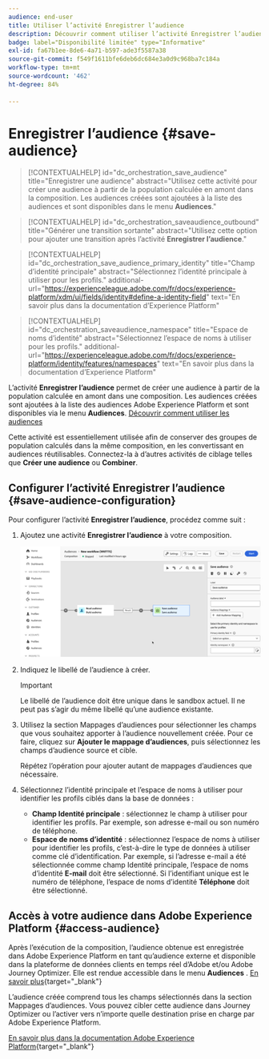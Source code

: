 ```yaml
---
audience: end-user
title: Utiliser l’activité Enregistrer l’audience
description: Découvrir comment utiliser l’activité Enregistrer l’audience
badge: label="Disponibilité limitée" type="Informative"
exl-id: fa67b1ee-8de6-4a71-b597-ade3f5587a38
source-git-commit: f549f1611bfe6deb6dc684e3a0d9c968ba7c184a
workflow-type: tm+mt
source-wordcount: '462'
ht-degree: 84%

---
```


# Enregistrer l’audience {#save-audience}

>[!CONTEXTUALHELP]
>id="dc_orchestration_save_audience"
>title="Enregistrer une audience"
>abstract="Utilisez cette activité pour créer une audience à partir de la population calculée en amont dans la composition. Les audiences créées sont ajoutées à la liste des audiences et sont disponibles dans le menu **Audiences**."

>[!CONTEXTUALHELP]
>id="dc_orchestration_saveaudience_outbound"
>title="Générer une transition sortante"
>abstract="Utilisez cette option pour ajouter une transition après l’activité **Enregistrer l’audience**."

>[!CONTEXTUALHELP]
>id="dc_orchestration_save_audience_primary_identity"
>title="Champ d’identité principale"
>abstract="Sélectionnez l’identité principale à utiliser pour les profils."
>additional-url="https://experienceleague.adobe.com/fr/docs/experience-platform/xdm/ui/fields/identity#define-a-identity-field" text="En savoir plus dans la documentation d’Experience Platform"

>[!CONTEXTUALHELP]
>id="dc_orchestration_saveaudience_namespace"
>title="Espace de noms d’identité"
>abstract="Sélectionnez l’espace de noms à utiliser pour les profils."
>additional-url="https://experienceleague.adobe.com/fr/docs/experience-platform/identity/features/namespaces" text="En savoir plus dans la documentation d’Experience Platform"

L’activité **Enregistrer l’audience** permet de créer une audience à partir de la population calculée en amont dans une composition. Les audiences créées sont ajoutées à la liste des audiences Adobe Experience Platform et sont disponibles via le menu **Audiences**. [Découvrir comment utiliser les audiences](../../start/audiences.md)

Cette activité est essentiellement utilisée afin de conserver des groupes de population calculés dans la même composition, en les convertissant en audiences réutilisables. Connectez-la à d’autres activités de ciblage telles que **Créer une audience** ou **Combiner**.

## Configurer l’activité Enregistrer l’audience {#save-audience-configuration}

Pour configurer l’activité **Enregistrer l’audience**, procédez comme suit :

1. Ajoutez une activité **Enregistrer l’audience** à votre composition.

   ![](../assets/save-audience.png)

1. Indiquez le libellé de l’audience à créer.

   >[!IMPORTANT]
   >
   >Le libellé de l’audience doit être unique dans le sandbox actuel. Il ne peut pas s’agir du même libellé qu’une audience existante.

1. Utilisez la section Mappages d’audiences pour sélectionner les champs que vous souhaitez apporter à l’audience nouvellement créée. Pour ce faire, cliquez sur **Ajouter le mappage d’audiences**, puis sélectionnez les champs d’audience source et cible.

   Répétez l’opération pour ajouter autant de mappages d’audiences que nécessaire.

1. Sélectionnez l’identité principale et l’espace de noms à utiliser pour identifier les profils ciblés dans la base de données :

   * **Champ Identité principale** : sélectionnez le champ à utiliser pour identifier les profils. Par exemple, son adresse e-mail ou son numéro de téléphone.
   * **Espace de noms d’identité** : sélectionnez l’espace de noms à utiliser pour identifier les profils, c’est-à-dire le type de données à utiliser comme clé d’identification. Par exemple, si l’adresse e-mail a été sélectionnée comme champ Identité principale, l’espace de noms d’identité **E-mail** doit être sélectionné. Si l’identifiant unique est le numéro de téléphone, l’espace de noms d’identité **Téléphone** doit être sélectionné.

## Accès à votre audience dans Adobe Experience Platform {#access-audience}

Après l’exécution de la composition, l’audience obtenue est enregistrée dans Adobe Experience Platform en tant qu’audience externe et disponible dans la plateforme de données clients en temps réel d’Adobe et/ou Adobe Journey Optimizer. Elle est rendue accessible dans le menu **Audiences** . [En savoir plus](https://experienceleague.adobe.com/fr/docs/experience-platform/segmentation/ui/audience-portal){target="_blank"}

L’audience créée comprend tous les champs sélectionnés dans la section Mappages d’audiences. Vous pouvez cibler cette audience dans Journey Optimizer ou l’activer vers n’importe quelle destination prise en charge par Adobe Experience Platform.

[En savoir plus dans la documentation Adobe Experience Platform](https://experienceleague.adobe.com/fr/docs/experience-platform/segmentation/ui/audience-portal){target="_blank"}

<!--

## Example{#save-audience-example}

The following example illustrates a simple audience update from targeting. A scheduler is added to run the workflow once a month. A query recovers all the profiles subscribed to the different application services available. The **Save audience** activity updates the audience by deleting profiles that have unsubscribed from the service since the last workflow execution and by adding the newly subscribed profiles.
-->
